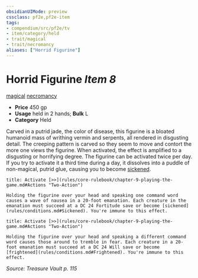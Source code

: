 ```yaml
---
obsidianUIMode: preview
cssclass: pf2e,pf2e-item
tags:
- compendium/src/pf2e/tv
- item/category/held
- trait/magical
- trait/necromancy
aliases: ["Horrid Figurine"]
---
```

# Horrid Figurine *Item 8*  
[magical](rules/traits/magical.md "Magical Item Trait")  [necromancy](rules/traits/necromancy.md "Necromancy School Trait")  

- **Price** 450 gp
- **Usage** held in 2 hands; **Bulk** L
- **Category** Held

Carved in a putrid jade, the color of disease, this figurine is a bloated humanoid mass of writhing vermin and serpents, all rendered in disgusting detail. The creeping pattern is carved so they seem to move and contort the more one views the figurine. When activated, the effect is amplified to a disgusting or horrifying degree. The figurine can be activated twice per day. If you try to activate it a third time during a day, it dissolves into a puddle of non-magical, putrid glue, causing you to become [sickened](rules/conditions.md#Sickened).

```ad-embed-ability
title: Activate [>>](rules/core-rulebook/chapter-9-playing-the-game.md#Actions "Two-Action")

Holding the figurine over your head and speaking one command word causes a wave of nausea in a 20-foot emanation. Each creature in the emanation must succeed at a DC 24 Fortitude save or become [sickened](rules/conditions.md#Sickened). You're immune to this effect.
```

```ad-embed-ability
title: Activate [>>](rules/core-rulebook/chapter-9-playing-the-game.md#Actions "Two-Action")

Holding the figurine over your head and speaking a different command word causes those around to tremble in fear. Each creature in a 20-foot emanation must succeed at a DC 24 Will save or become [frightened](rules/conditions.md#Frightened). You're immune to this effect.
```

*Source: Treasure Vault p. 115*